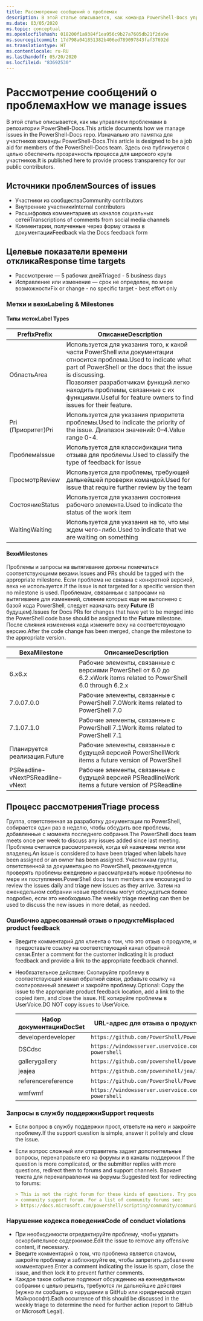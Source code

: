 ```yaml
---
title: Рассмотрение сообщений о проблемах
description: В этой статье описывается, как команда PowerShell-Docs управляет запросами на вытягивание.
ms.date: 03/05/2020
ms.topic: conceptual
ms.openlocfilehash: 018200f1a9384f1ea956c9b27a7605db21f2da9e
ms.sourcegitcommit: 17d798a041851382b406ed789097843faf37692d
ms.translationtype: HT
ms.contentlocale: ru-RU
ms.lasthandoff: 05/20/2020
ms.locfileid: "83692530"
---
```

# <a name="how-we-manage-issues"></a><span data-ttu-id="0ec83-103">Рассмотрение сообщений о проблемах</span><span class="sxs-lookup"><span data-stu-id="0ec83-103">How we manage issues</span></span>

<span data-ttu-id="0ec83-104">В этой статье описывается, как мы управляем проблемами в репозитории PowerShell-Docs.</span><span class="sxs-lookup"><span data-stu-id="0ec83-104">This article documents how we manage issues in the PowerShell-Docs repo.</span></span> <span data-ttu-id="0ec83-105">Изначально это памятка для участников команды PowerShell-Docs.</span><span class="sxs-lookup"><span data-stu-id="0ec83-105">This article is designed to be a job aid for members of the PowerShell-Docs team.</span></span> <span data-ttu-id="0ec83-106">Здесь она публикуется с целью обеспечить прозрачность процесса для широкого круга участников.</span><span class="sxs-lookup"><span data-stu-id="0ec83-106">It is published here to provide process transparency for our public contributors.</span></span>

## <a name="sources-of-issues"></a><span data-ttu-id="0ec83-107">Источники проблем</span><span class="sxs-lookup"><span data-stu-id="0ec83-107">Sources of issues</span></span>

- <span data-ttu-id="0ec83-108">Участники из сообщества</span><span class="sxs-lookup"><span data-stu-id="0ec83-108">Community contributors</span></span>
- <span data-ttu-id="0ec83-109">Внутренние участники</span><span class="sxs-lookup"><span data-stu-id="0ec83-109">Internal contributors</span></span>
- <span data-ttu-id="0ec83-110">Расшифровка комментариев из каналов социальных сетей</span><span class="sxs-lookup"><span data-stu-id="0ec83-110">Transcriptions of comments from social media channels</span></span>
- <span data-ttu-id="0ec83-111">Комментарии, полученные через форму отзыва в документации</span><span class="sxs-lookup"><span data-stu-id="0ec83-111">Feedback via the Docs feedback form</span></span>

## <a name="response-time-targets"></a><span data-ttu-id="0ec83-112">Целевые показатели времени отклика</span><span class="sxs-lookup"><span data-stu-id="0ec83-112">Response time targets</span></span>

- <span data-ttu-id="0ec83-113">Рассмотрение — 5 рабочих дней</span><span class="sxs-lookup"><span data-stu-id="0ec83-113">Triaged - 5 business days</span></span>
- <span data-ttu-id="0ec83-114">Исправление или изменение — срок не определен, по мере возможности</span><span class="sxs-lookup"><span data-stu-id="0ec83-114">Fix or change - no specific target - best effort only</span></span>

### <a name="labeling--milestones"></a><span data-ttu-id="0ec83-115">Метки и вехи</span><span class="sxs-lookup"><span data-stu-id="0ec83-115">Labeling & Milestones</span></span>

#### <a name="label-types"></a><span data-ttu-id="0ec83-116">Типы меток</span><span class="sxs-lookup"><span data-stu-id="0ec83-116">Label Types</span></span>

|<span data-ttu-id="0ec83-117">Prefix</span><span class="sxs-lookup"><span data-stu-id="0ec83-117">Prefix</span></span>  | <span data-ttu-id="0ec83-118">Описание</span><span class="sxs-lookup"><span data-stu-id="0ec83-118">Description</span></span>                                                         |
|------- | --------------------------------------------------------------------|
|<span data-ttu-id="0ec83-119">Область</span><span class="sxs-lookup"><span data-stu-id="0ec83-119">Area</span></span>    | <span data-ttu-id="0ec83-120">Используется для указания того, к какой части PowerShell или документации относится проблема.</span><span class="sxs-lookup"><span data-stu-id="0ec83-120">Used to indicate what part of PowerShell or the docs that the issue is discussing.</span></span><br><span data-ttu-id="0ec83-121">Позволяет разработчикам функций легко находить проблемы, связанные с их функциями.</span><span class="sxs-lookup"><span data-stu-id="0ec83-121">Useful for feature owners to find issues for their feature.</span></span>|
|<span data-ttu-id="0ec83-122">Pri (Приоритет)</span><span class="sxs-lookup"><span data-stu-id="0ec83-122">Pri</span></span>     | <span data-ttu-id="0ec83-123">Используется для указания приоритета проблемы.</span><span class="sxs-lookup"><span data-stu-id="0ec83-123">Used to indicate the priority of the issue.</span></span> <span data-ttu-id="0ec83-124">Диапазон значений: 0–4.</span><span class="sxs-lookup"><span data-stu-id="0ec83-124">Value range 0-4.</span></span>        |
|<span data-ttu-id="0ec83-125">Проблема</span><span class="sxs-lookup"><span data-stu-id="0ec83-125">Issue</span></span>   | <span data-ttu-id="0ec83-126">Используется для классификации типа отзыва для проблемы.</span><span class="sxs-lookup"><span data-stu-id="0ec83-126">Used to classify the type of feedback for issue</span></span>                     |
|<span data-ttu-id="0ec83-127">Просмотр</span><span class="sxs-lookup"><span data-stu-id="0ec83-127">Review</span></span>  | <span data-ttu-id="0ec83-128">Используется для проблемы, требующей дальнейшей проверки командой.</span><span class="sxs-lookup"><span data-stu-id="0ec83-128">Used for issue that require further review by the team</span></span>              |
|<span data-ttu-id="0ec83-129">Состояние</span><span class="sxs-lookup"><span data-stu-id="0ec83-129">Status</span></span>  | <span data-ttu-id="0ec83-130">Используется для указания состояния рабочего элемента.</span><span class="sxs-lookup"><span data-stu-id="0ec83-130">Used to indicate the status of the work item</span></span>                        |
|<span data-ttu-id="0ec83-131">Waiting</span><span class="sxs-lookup"><span data-stu-id="0ec83-131">Waiting</span></span> | <span data-ttu-id="0ec83-132">Используется для указания на то, что мы ждем чего-либо.</span><span class="sxs-lookup"><span data-stu-id="0ec83-132">Used to indicate that we are waiting on something</span></span>                   |

#### <a name="milestones"></a><span data-ttu-id="0ec83-133">Вехи</span><span class="sxs-lookup"><span data-stu-id="0ec83-133">Milestones</span></span>

<span data-ttu-id="0ec83-134">Проблемы и запросы на вытягивание должны помечаться соответствующими вехами.</span><span class="sxs-lookup"><span data-stu-id="0ec83-134">Issues and PRs should be tagged with the appropriate milestone.</span></span> <span data-ttu-id="0ec83-135">Если проблема не связана с конкретной версией, веха не используется.</span><span class="sxs-lookup"><span data-stu-id="0ec83-135">If the issue is not targeted for a specific version then no milestone is used.</span></span> <span data-ttu-id="0ec83-136">Проблемам, связанным с запросами на вытягивание для изменений, слияние которых еще не выполнено с базой кода PowerShell, следует назначать веху **Future** (В будущем).</span><span class="sxs-lookup"><span data-stu-id="0ec83-136">Issues for Docs PRs for changes that have yet to be merged into the PowerShell code base should be assigned to the **Future** milestone.</span></span> <span data-ttu-id="0ec83-137">После слияния изменения кода измените веху на соответствующую версию.</span><span class="sxs-lookup"><span data-stu-id="0ec83-137">After the code change has been merged, change the milestone to the appropriate version.</span></span>

|    <span data-ttu-id="0ec83-138">Веха</span><span class="sxs-lookup"><span data-stu-id="0ec83-138">Milestone</span></span>     |                    <span data-ttu-id="0ec83-139">Описание</span><span class="sxs-lookup"><span data-stu-id="0ec83-139">Description</span></span>                     |
| ---------------- | -------------------------------------------------- |
| <span data-ttu-id="0ec83-140">6.x</span><span class="sxs-lookup"><span data-stu-id="0ec83-140">6.x</span></span>              | <span data-ttu-id="0ec83-141">Рабочие элементы, связанные с версиями PowerShell от 6.0 до 6.2.x</span><span class="sxs-lookup"><span data-stu-id="0ec83-141">Work items related to PowerShell 6.0 through 6.2.x</span></span> |
| <span data-ttu-id="0ec83-142">7.0.0</span><span class="sxs-lookup"><span data-stu-id="0ec83-142">7.0.0</span></span>            | <span data-ttu-id="0ec83-143">Рабочие элементы, связанные с PowerShell 7.0</span><span class="sxs-lookup"><span data-stu-id="0ec83-143">Work items related to PowerShell 7.0</span></span>               |
| <span data-ttu-id="0ec83-144">7.1.0</span><span class="sxs-lookup"><span data-stu-id="0ec83-144">7.1.0</span></span>            | <span data-ttu-id="0ec83-145">Рабочие элементы, связанные с PowerShell 7.1</span><span class="sxs-lookup"><span data-stu-id="0ec83-145">Work items related to PowerShell 7.1</span></span>               |
| <span data-ttu-id="0ec83-146">Планируется реализация.</span><span class="sxs-lookup"><span data-stu-id="0ec83-146">Future</span></span>           | <span data-ttu-id="0ec83-147">Рабочие элементы, связанные с будущей версией PowerShell</span><span class="sxs-lookup"><span data-stu-id="0ec83-147">Work items a future version of PowerShell</span></span>          |
| <span data-ttu-id="0ec83-148">PSReadline-vNext</span><span class="sxs-lookup"><span data-stu-id="0ec83-148">PSReadline-vNext</span></span> | <span data-ttu-id="0ec83-149">Рабочие элементы, связанные с будущей версией PSReadline</span><span class="sxs-lookup"><span data-stu-id="0ec83-149">Work items a future version of PSReadline</span></span>          |

## <a name="triage-process"></a><span data-ttu-id="0ec83-150">Процесс рассмотрения</span><span class="sxs-lookup"><span data-stu-id="0ec83-150">Triage process</span></span>

<span data-ttu-id="0ec83-151">Группа, ответственная за разработку документации по PowerShell, собирается один раз в неделю, чтобы обсудить все проблемы, добавленные с момента последнего собрания.</span><span class="sxs-lookup"><span data-stu-id="0ec83-151">The PowerShell docs team meets once per week to discuss any issues added since last meeting.</span></span> <span data-ttu-id="0ec83-152">Проблема считается рассмотренной, когда ей назначены метки или владелец.</span><span class="sxs-lookup"><span data-stu-id="0ec83-152">An issue is considered to have been triaged when labels have been assigned or an owner has been assigned.</span></span> <span data-ttu-id="0ec83-153">Участникам группы, ответственной за документацию по PowerShell, рекомендуется проверять проблемы ежедневно и рассматривать новые проблемы по мере их поступления.</span><span class="sxs-lookup"><span data-stu-id="0ec83-153">PowerShell docs team members are encouraged to review the issues daily and triage new issues as they arrive.</span></span> <span data-ttu-id="0ec83-154">Затем на еженедельном собрании новые проблемы могут обсуждаться более подробно, если это необходимо.</span><span class="sxs-lookup"><span data-stu-id="0ec83-154">The weekly triage meeting can then be used to discuss the new issues in more detail, as needed.</span></span>

### <a name="misplaced-product-feedback"></a><span data-ttu-id="0ec83-155">Ошибочно адресованный отзыв о продукте</span><span class="sxs-lookup"><span data-stu-id="0ec83-155">Misplaced product feedback</span></span>

- <span data-ttu-id="0ec83-156">Введите комментарий для клиента о том, что это отзыв о продукте, и предоставьте ссылку на соответствующий канал обратной связи.</span><span class="sxs-lookup"><span data-stu-id="0ec83-156">Enter a comment for the customer indicating it is product feedback and provide a link to the appropriate feedback channel.</span></span>
- <span data-ttu-id="0ec83-157">Необязательное действие: Скопируйте проблему в соответствующий канал обратной связи, добавьте ссылку на скопированный элемент и закройте проблему.</span><span class="sxs-lookup"><span data-stu-id="0ec83-157">Optional: Copy the issue to the appropriate product feedback location, add a link to the copied item, and close the issue.</span></span> <span data-ttu-id="0ec83-158">НЕ копируйте проблемы в UserVoice.</span><span class="sxs-lookup"><span data-stu-id="0ec83-158">DO NOT copy issues to UserVoice.</span></span>

  | <span data-ttu-id="0ec83-159">Набор документации</span><span class="sxs-lookup"><span data-stu-id="0ec83-159">DocSet</span></span>    | <span data-ttu-id="0ec83-160">URL-адрес для отзыва о продукте</span><span class="sxs-lookup"><span data-stu-id="0ec83-160">Product Feedback URL</span></span>                                           |
  | --------- | -------------------------------------------------------------- |
  | <span data-ttu-id="0ec83-161">developer</span><span class="sxs-lookup"><span data-stu-id="0ec83-161">developer</span></span> | `https://github.com/PowerShell/PowerShell/issues/new/choose`   |
  | <span data-ttu-id="0ec83-162">DSC</span><span class="sxs-lookup"><span data-stu-id="0ec83-162">dsc</span></span>       | `https://windowsserver.uservoice.com/forums/301869-powershell` |
  | <span data-ttu-id="0ec83-163">gallery</span><span class="sxs-lookup"><span data-stu-id="0ec83-163">gallery</span></span>   | `https://github.com/powershell/powershellgallery/issues/new`   |
  | <span data-ttu-id="0ec83-164">jea</span><span class="sxs-lookup"><span data-stu-id="0ec83-164">jea</span></span>       | `https://github.com/powershell/jea/issues/new`                 |
  | <span data-ttu-id="0ec83-165">reference</span><span class="sxs-lookup"><span data-stu-id="0ec83-165">reference</span></span> | `https://github.com/PowerShell/PowerShell/issues/new/choose`   |
  | <span data-ttu-id="0ec83-166">wmf</span><span class="sxs-lookup"><span data-stu-id="0ec83-166">wmf</span></span>       | `https://windowsserver.uservoice.com/forums/301869-powershell` |

### <a name="support-requests"></a><span data-ttu-id="0ec83-167">Запросы в службу поддержки</span><span class="sxs-lookup"><span data-stu-id="0ec83-167">Support requests</span></span>

- <span data-ttu-id="0ec83-168">Если вопрос в службу поддержки прост, ответьте на него и закройте проблему.</span><span class="sxs-lookup"><span data-stu-id="0ec83-168">If the support question is simple, answer it politely and close the issue.</span></span>
- <span data-ttu-id="0ec83-169">Если вопрос сложный или отправитель задает дополнительные вопросы, перенаправьте его на форумы и в каналы поддержки.</span><span class="sxs-lookup"><span data-stu-id="0ec83-169">If the question is more complicated, or the submitter replies with more questions, redirect them to forums and support channels.</span></span> <span data-ttu-id="0ec83-170">Вариант текста для перенаправления на форумы:</span><span class="sxs-lookup"><span data-stu-id="0ec83-170">Suggested text for redirecting to forums:</span></span>

  ```Markdown
  > This is not the right forum for these kinds of questions. Try posting your question in a
  > community support forum. For a list of community forums see:
  > https://docs.microsoft.com/powershell/scripting/community/community-support
  ```

### <a name="code-of-conduct-violations"></a><span data-ttu-id="0ec83-171">Нарушение кодекса поведения</span><span class="sxs-lookup"><span data-stu-id="0ec83-171">Code of conduct violations</span></span>

- <span data-ttu-id="0ec83-172">При необходимости отредактируйте проблему, чтобы удалить оскорбительное содержимое.</span><span class="sxs-lookup"><span data-stu-id="0ec83-172">Edit the issue to remove any offensive content, if necessary.</span></span>
- <span data-ttu-id="0ec83-173">Введите комментарий о том, что проблема является спамом, закройте проблему и заблокируйте ее, чтобы запретить добавление комментариев.</span><span class="sxs-lookup"><span data-stu-id="0ec83-173">Enter a comment indicating the issue is spam, close the issue, and then lock it to prevent further comments.</span></span>
- <span data-ttu-id="0ec83-174">Каждое такое событие подлежит обсуждению на еженедельном собрании с целью решить, требуются ли дальнейшие действия (нужно ли сообщить о нарушении в GitHub или юридический отдел Майкрософт).</span><span class="sxs-lookup"><span data-stu-id="0ec83-174">Each occurrence of this should be discussed in the weekly triage to determine the need for further action (report to GitHub or Microsoft Legal).</span></span>
